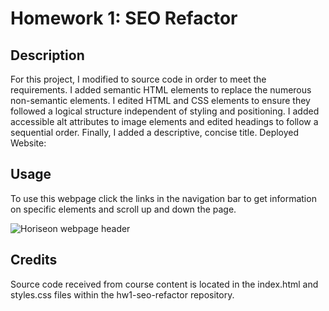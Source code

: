 # Homework 1: SEO Refactor

## Description
For this project, I modified to source code in order to meet the requirements. I added semantic HTML elements to replace the numerous non-semantic elements. I edited HTML and CSS elements to ensure they followed a logical structure independent of styling and positioning.
I added accessible alt attributes to image elements and edited headings to follow a sequential order. Finally, I added a descriptive, concise title.
Deployed Website: 

## Usage
To use this webpage click the links in the navigation bar to get information on specific elements and scroll up and down the page.

![Horiseon webpage header](assets/images/hw1-seo-refactor-screenshot.png)
   

## Credits
Source code received from course content is located in the index.html and styles.css files within the hw1-seo-refactor repository.
